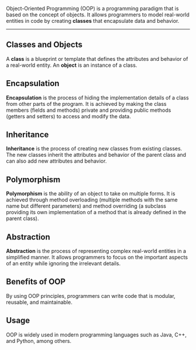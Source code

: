 Object-Oriented Programming (OOP) is a programming paradigm that is based on the concept of objects. It allows programmers to model real-world entities in code by creating **classes** that encapsulate data and behavior.

---

## Classes and Objects

A **class** is a blueprint or template that defines the attributes and behavior of a real-world entity. An **object** is an instance of a class.

## Encapsulation

**Encapsulation** is the process of hiding the implementation details of a class from other parts of the program. It is achieved by making the class members (fields and methods) private and providing public methods (getters and setters) to access and modify the data.

## Inheritance

**Inheritance** is the process of creating new classes from existing classes. The new classes inherit the attributes and behavior of the parent class and can also add new attributes and behavior.

## Polymorphism

**Polymorphism** is the ability of an object to take on multiple forms. It is achieved through method overloading (multiple methods with the same name but different parameters) and method overriding (a subclass providing its own implementation of a method that is already defined in the parent class).

## Abstraction

**Abstraction** is the process of representing complex real-world entities in a simplified manner. It allows programmers to focus on the important aspects of an entity while ignoring the irrelevant details.

## Benefits of OOP

By using OOP principles, programmers can write code that is modular, reusable, and maintainable.

## Usage

OOP is widely used in modern programming languages such as Java, C++, and Python, among others.